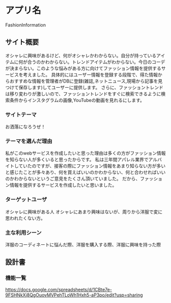 # アプリ名
FashionInformation

## サイト概要
オシャレに興味があるけど、何がオシャレかわからない。自分が持っているアイテムに何が合うのかわからない。トレンドアイテムがわからない。今日のコーデが決まらない。このような悩みがある方に向けてファッション情報を提供するサービスを考えました。
具体的にはユーザー情報を登録する段階で、得た情報からおすすめな情報を管理者がDBに登録(雑誌,ネットニュース,現場から記事を見つけて保存します)してユーザーに提供します。
さらに、ファッショントレンドは移り変わりが激しいので、ファッショントレンドをすぐに検索できるように検索条件からインスタグラムの画像,YouTubeの動画を見れるにします。

### サイトテーマ
お洒落になろうぜ！

### テーマを選んだ理由
私がこのwebサービスを作成したいと思った理由は多くの方がファッション情報を知らない人が多くいると思ったからです。
私は三年間アパレル業界でアルバイトしていたのですが、接客の際にファッション情報をあまり知らない方が多いと感じたことが多々あり、何を買えばいいのかわからない、何と合わせればいいのかわからないというご意見をたくさん頂いていました。
だから、ファッション情報を提供するサービスを作成したいと思いました。

### ターゲットユーザ
オシャレに興味がある人
オシャレにあまり興味はないが、周りから洋服で変に思われたくない方。

### 主な利用シーン
洋服のコーディネートに悩んだ際、洋服を購入する際、洋服に興味を持った際

## 設計書


### 機能一覧
https://docs.google.com/spreadsheets/d/1CBte7e-9FSHNkXj8QgOuovMVPehTLoWh1Hxh5-aP3po/edit?usp=sharing
